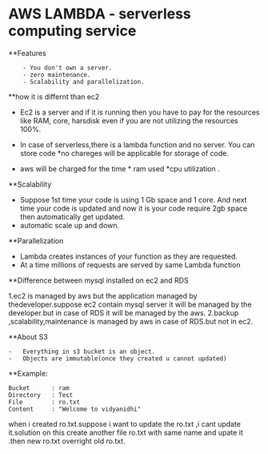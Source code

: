 # AWS LAMBDA - serverless computing service

**Features
		
		- You don't own a server.
		- zero maintenance.
		- Scalability and parallelization. 

**how it is differnt than ec2

-  Ec2 is a server and if it is running then you have to pay for the resources like RAM, core, harsdisk
even if you are not utilizing the resources 100%.

-	In case of serverless,there is a lambda function and no server.
You can store code 
 *no chareges will be applicable for storage of code.

-	aws will be charged for the time * ram used *cpu utilization . 


**Scalability

-	Suppose 1st time your code is using 1 Gb space and 1 core.
And next time your code is updated and now it is your code require 2gb space then automatically get updated. 
- automatic scale up and down.

**Parallelization

-	Lambda creates instances of your function as they are requested.
-	At a time millions of requests are served by same Lambda function

**Difference between mysql installed on ec2 and RDS

1.ec2 is managed by aws but the application managed by thedeveloper.suppose ec2 contain mysql server it will be managed by the developer.but in case of RDS it will be
managed by the aws.
2.backup ,scalability,maintenance is managed by aws in case of RDS.but not in ec2.


**About S3

	-	Everything in s3 bucket is an object.
	-  	Objects are immutable(once they created u cannot updated)

**Example:

	Bucket 		: ram
	Directory	: Test
	File 		: ro.txt
	Content 	: "Welcome to vidyanidhi"
when i created ro.txt.suppose i want to update the ro.txt ,i cant update it.solution on this create another file ro.txt with same name and upate it .then new ro.txt
overright old ro.txt.		



